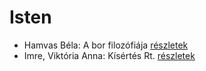 # Isten

- Hamvas Béla: A bor filozófiája [részletek](../_details/Hamvas%20B%C3%A9la.md#id_776)
- Imre, Viktória Anna: Kísértés Rt. [részletek](../_details/Imre%2C%20Vikt%C3%B3ria%20Anna.md#id_632)
